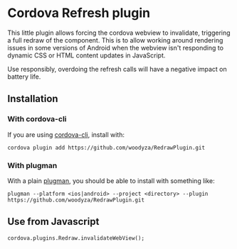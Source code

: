 # Cordova Refresh plugin

This little plugin allows forcing the cordova webview to invalidate, triggering a full redraw of the component. This is to allow working around rendering issues in some versions of Android when the webview isn't responding to dynamic CSS or HTML content updates in JavaScript.

Use responsibly, overdoing the refresh calls will have a negative impact on battery life.

## Installation

### With cordova-cli

If you are using [cordova-cli](https://github.com/apache/cordova-cli), install
with:

    cordova plugin add https://github.com/woodyza/RedrawPlugin.git

### With plugman

With a plain [plugman](https://github.com/apache/cordova-plugman), you should be
able to install with something like:

    plugman --platform <ios|android> --project <directory> --plugin https://github.com/woodyza/RedrawPlugin.git

## Use from Javascript

    cordova.plugins.Redraw.invalidateWebView();
